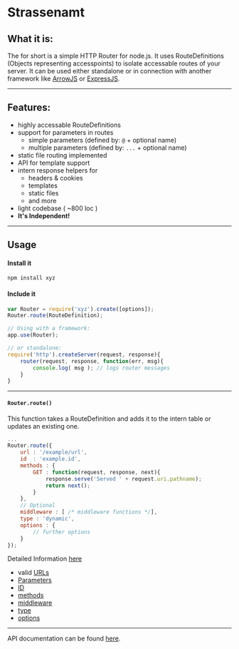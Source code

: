
# Strassenamt

## What it is:
The  for short is a simple HTTP Router for node.js. It uses RouteDefinitions (Objects representing accesspoints) to isolate accessable routes of your server.
It can be used either standalone or in connection with another framework like [ArrowJS](https://github.com/yangodev/arrowjs) or [ExpressJS](http://expressjs.com/).

--------

## Features:
* highly accessable RouteDefinitions
* support for parameters in routes
	* simple parameters (defined by: `@` + optional name)
	* multiple parameters (defined by: `...` + optional name)
* static file routing implemented
* API for template support
* intern response helpers for
	* headers & cookies
	* templates
	* static files
	* and more
* light codebase ( ~800 loc )
* **It's Independent!**

--------

## Usage

#### Install it
```
npm install xyz
```

#### Include it
```javascript
var Router = require('xyz').create([options]);
Router.route(RouteDefinition);

// Using with a framework:
app.use(Router);

// or standalone:
require('http').createServer(request, response){
	router(request, response, function(err, msg){
		console.log( msg ); // logs router messages
	}
}	
```
--------
#### `Router.route()`
This function takes a RouteDefinition and adds it to the intern table or updates an existing one.
```javascript
...
Router.route({
	url : '/example/url',
	id  : 'example.id',
	methods : {
		GET : function(request, response, next){
			response.serve('Served ' + request.uri.pathname);
			return next();
		}
	},
	// Optional
	middleware : [ /* middleware functions */],
	type : 'dynamic',
	options : {
		// further options
	}
});
```
Detailed Information [here](./docs/routedef.md)
* valid [URLs](./docs/routedef.md#URL)
* [Parameters](./docs/routedef.md#parameters)
* [ID](./docs/routedef.md#ID)
* [methods](./docs/routedef.md#methods)
* [middleware](./docs/routedef.md#middleware)
* [type](./docs/routedef.md#type)
* [options](./docs/routedef.md#options)

-------

API documentation can be found [here](./docs/API.md).
